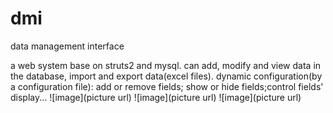 # dmi
data management interface

a web system base on struts2 and mysql.
can add, modify and view data in the database, import and export data(excel files).
dynamic configuration(by a configuration file): add or remove fields; show or hide fields;control fields' display...
![image](picture url)
![image](picture url)
![image](picture url)
